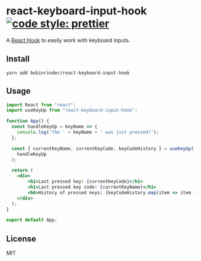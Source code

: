 # react-keyboard-input-hook [![code style: prettier](https://img.shields.io/badge/code_style-prettier-ff69b4.svg?style=flat-square)](https://github.com/prettier/prettier)
A [React Hook](https://reactjs.org/docs/hooks-intro.html) to easily work with keyboard inputs.

## Install

`yarn add bobinrinder/react-keyboard-input-hook`

## Usage

```jsx
import React from "react";
import useKeyUp from "react-keyboard-input-hook";

function App() {
  const handleKeyUp = keyName => {
    console.log('the ' + keyName + ' was just pressed!');
  };

  const { currentKeyName, currentKeyCode, keyCodeHistory } = useKeyUp(
    handleKeyUp
  );

  return (
    <div>
        <h1>Last pressed key: {currentKeyCode}</h1>
        <h1>Last pressed key code: {currentKeyName}</h1>
        <h6>History of pressed keys: {keyCodeHistory.map(item => item + ", ")}</h6>
    </div>
  );
}

export default App;
```

## License
MIT
